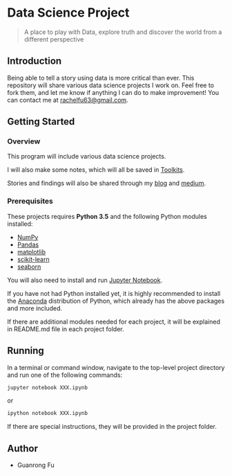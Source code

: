 # Data Science Project

> A place to play with Data, explore truth and discover the world from a different perspective

## Introduction

Being able to tell a story using data is more critical than ever. This repository will share various data science projects I work on. Feel free to fork them, and let me know if anything I can do to make improvement! You can contact me at rachelfu63@gmail.com.

## Getting Started

### Overview
This program will include various data science projects. 

I will also make some notes, which will all be saved in [Toolkits](https://github.com/rachelfu/Toolkit).

Stories and findings will also be shared through my [blog](mukerong.com) and [medium](https://medium.com/@mukerong).

### Prerequisites

These projects requires **Python 3.5** and the following Python modules installed:

* [NumPy](http://www.numpy.org/)
* [Pandas](http://pandas.pydata.org)
* [matplotlib](http://matplotlib.org/)
* [scikit-learn](http://scikit-learn.org/stable/)
* [seaborn](https://seaborn.pydata.org)

You will also need to install and run [Jupyter Notebook](http://ipython.org/notebook.html).

If you have not had Python installed yet, it is highly recommended to install the [Anaconda](http://continuum.io/downloads) distribution of Python, which already has the above packages and more included.

If there are additional modules needed for each project, it will be explained in README.md file in each project folder.

## Running

In a terminal or command window, navigate to the top-level project directory and run one of the following commands:

```bash
jupyter notebook XXX.ipynb
```

or 

```bash
ipython notebook XXX.ipynb
```

If there are special instructions, they will be provided in the project folder.

## Author

* Guanrong Fu

